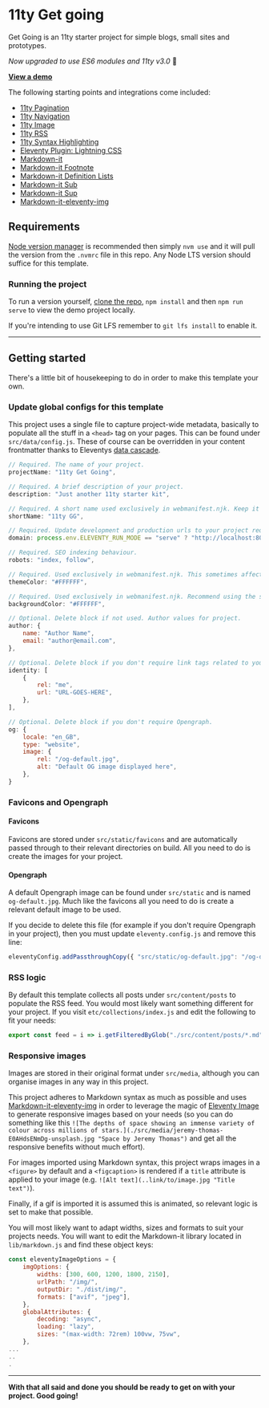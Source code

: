 # 11ty Get going
Get Going is an 11ty starter project for simple blogs, small sites and prototypes.

_Now upgraded to use ES6 modules and 11ty v3.0_ 🎉

**[View a demo](https://mellow-crepe-c98c31.netlify.app)**

The following starting points and integrations come included:

- [11ty Pagination](https://www.11ty.dev/docs/pagination/)
- [11ty Navigation](https://www.11ty.dev/docs/plugins/navigation/)
- [11ty Image](https://www.11ty.dev/docs/plugins/image/)
- [11ty RSS](https://www.11ty.dev/docs/plugins/rss/)
- [11ty Syntax Highlighting](https://www.11ty.dev/docs/plugins/syntaxhighlight/)
- [Eleventy Plugin: Lightning CSS](https://www.npmjs.com/package/@11tyrocks/eleventy-plugin-lightningcss)
- [Markdown-it](https://www.npmjs.com/package/markdown-it)
- [Markdown-it Footnote](https://www.npmjs.com/package/markdown-it-footnote)
- [Markdown-it Definition Lists](https://www.npmjs.com/package/markdown-it-deflist)
- [Markdown-it Sub](https://www.npmjs.com/package/markdown-it-sub)
- [Markdown-it Sup](https://www.npmjs.com/package/markdown-it-sup)
- [Markdown-it-eleventy-img](https://www.npmjs.com/package/markdown-it-eleventy-img)

## Requirements
[Node version manager](https://github.com/nvm-sh/nvm) is recommended then simply `nvm use` and it will pull the version from the `.nvmrc` file in this repo. Any Node LTS version should suffice for this template.

### Running the project
To run a version yourself, [clone the repo](https://github.com/kevh-c/11ty-get-going), `npm install`  and then `npm run serve` to view the demo project locally.

If you're intending to use Git LFS remember to `git lfs install` to enable it.

---

## Getting started
There's a little bit of housekeeping to do in order to make this template your own.

### Update global configs for this template
This project uses a single file to capture project-wide metadata, basically to populate all the stuff in a `<head>` tag on your pages. This can be found under `src/data/config.js`. These of course can be overridden in your content frontmatter thanks to Eleventys [data cascade](https://www.11ty.dev/docs/data-cascade/).

```js
// Required. The name of your project.
projectName: "11ty Get Going", 

// Required. A brief description of your project.
description: "Just another 11ty starter kit", 

// Required. A short name used exclusively in webmanifest.njk. Keep it under 12 characters to minimize the possibility of truncation. Can be safely deleted if you delete webmanifest.njk.
shortName: "11ty GG", 

// Required. Update development and production urls to your project requirements.
domain: process.env.ELEVENTY_RUN_MODE == "serve" ? "http://localhost:8080" : "https://example.com", 

// Required. SEO indexing behaviour.
robots: "index, follow",

// Required. Used exclusively in webmanifest.njk. This sometimes affects how an OS displays your site. Can be safely deleted if you delete webmanifest.njk.
themeColor: "#FFFFFF",

// Required. Used exclusively in webmanifest.njk. Recommend using the same value as body background color in your CSS. Can be safely deleted if you delete webmanifest.njk.
backgroundColor: "#FFFFFF", 

// Optional. Delete block if not used. Author values for project.
author: {
	name: "Author Name", 
	email: "author@email.com", 
},

// Optional. Delete block if you don't require link tags related to your idenity. Duplicate as many objects as you need!
identity: [
	{
		rel: "me",
		url: "URL-GOES-HERE",
	},
],

// Optional. Delete block if you don't require Opengraph.
og: {
	locale: "en_GB",
	type: "website",
	image: {
		rel: "/og-default.jpg",
		alt: "Default OG image displayed here",
	},
}
```

### Favicons and Opengraph

#### Favicons
Favicons are stored under `src/static/favicons` and are automatically passed through to their relevant directories on build. All you need to do is create the images for your project.

#### Opengraph
A default Opengraph image can be found under `src/static` and is named `og-default.jpg`. Much like the favicons all you need to do is create a relevant default image to be used. 

If you decide to delete this file (for example if you don't require Opengraph in your project), then you must update `eleventy.config.js` and remove this line: 

```js
eleventyConfig.addPassthroughCopy({ "src/static/og-default.jpg": "/og-default.jpg" });
```

### RSS logic
By default this template collects all posts under `src/content/posts` to populate the RSS feed. You would most likely want something different for your project. If you visit `etc/collections/index.js` and edit the following to fit your needs: 

```js
export const feed = i => i.getFilteredByGlob("./src/content/posts/*.md").reverse();
```

### Responsive images
Images are stored in their original format under `src/media`, although you can organise images in any way in this project.

This project adheres to Markdown syntax as much as possible and uses [Markdown-it-eleventy-img](https://www.npmjs.com/package/markdown-it-eleventy-img) in order to leverage the magic of [Eleventy Image](https://www.11ty.dev/docs/plugins/image/) to generate responsive images based on your needs (so you can do something like this `![The depths of space showing an immense variety of colour across millions of stars.](./src/media/jeremy-thomas-E0AHdsENmDg-unsplash.jpg "Space by Jeremy Thomas")` and get all the responsive benefits without much effort). 

For images imported using Markdown syntax, this project wraps images in a `<figure>` by default and a `<figcaption>` is rendered if a `title` attribute is applied to your image (e.g. `![Alt text](..link/to/image.jpg "Title text")`).

Finally, if a gif is imported it is assumed this is animated, so relevant logic is set to make that possible.

You will most likely want to adapt widths, sizes and formats to suit your projects needs. You will want to edit the Markdown-it library located in `lib/markdown.js` and find these object keys:

```js
const eleventyImageOptions = {
	imgOptions: {
		widths: [300, 600, 1200, 1800, 2150],
		urlPath: "/img/",
		outputDir: "./dist/img/",
		formats: ["avif", "jpeg"],
	},
	globalAttributes: {
		decoding: "async",
		loading: "lazy",
		sizes: "(max-width: 72rem) 100vw, 75vw",
	},
...
..
.
```

---

**With that all said and done you should be ready to get on with your project. Good going!**